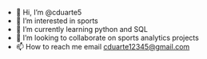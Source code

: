 - 👋 Hi, I’m @cduarte5
- 👀 I’m interested in sports
- 🌱 I’m currently learning python and SQL
- 💞️ I’m looking to collaborate on sports analytics projects
- 📫 How to reach me email cduarte12345@gmail.com

<!---
cduarte5/cduarte5 is a ✨ special ✨ repository because its `README.md` (this file) appears on your GitHub profile.
You can click the Preview link to take a look at your changes.
--->
